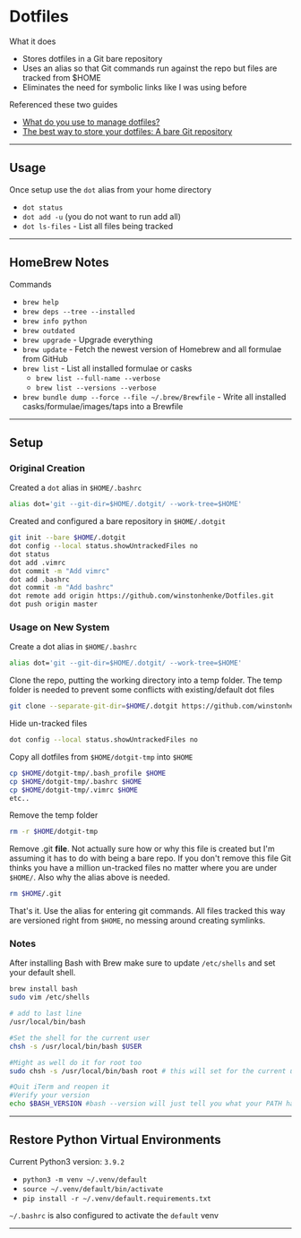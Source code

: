 # Dotfiles

What it does

- Stores dotfiles in a Git bare repository
- Uses an alias so that Git commands run against the repo but files are tracked from \$HOME
- Eliminates the need for symbolic links like I was using before

Referenced these two guides

- [What do you use to manage dotfiles?](https://news.ycombinator.com/item?id=11071754)
- [The best way to store your dotfiles: A bare Git repository](https://developer.atlassian.com/blog/2016/02/best-way-to-store-dotfiles-git-bare-repo/)

---

## Usage

Once setup use the `dot` alias from your home directory

- `dot status`
- `dot add -u` (you do not want to run add all)
- `dot ls-files` - List all files being tracked

---

## HomeBrew Notes

Commands

- `brew help`
- `brew deps --tree --installed`
- `brew info python`
- `brew outdated`
- `brew upgrade` - Upgrade everything
- `brew update` - Fetch the newest version of Homebrew and all formulae from GitHub
- `brew list` - List all installed formulae or casks
  - `brew list --full-name --verbose`
  - `brew list --versions --verbose`
- `brew bundle dump --force --file ~/.brew/Brewfile` - Write all installed casks/formulae/images/taps into a Brewfile

---

## Setup

### Original Creation

Created a `dot` alias in `$HOME/.bashrc`

```bash
alias dot='git --git-dir=$HOME/.dotgit/ --work-tree=$HOME'
```

Created and configured a bare repository in `$HOME/.dotgit`

```bash
git init --bare $HOME/.dotgit
dot config --local status.showUntrackedFiles no
dot status
dot add .vimrc
dot commit -m "Add vimrc"
dot add .bashrc
dot commit -m "Add bashrc"
dot remote add origin https://github.com/winstonhenke/Dotfiles.git
dot push origin master
```

### Usage on New System

Create a dot alias in `$HOME/.bashrc`

```bash
alias dot='git --git-dir=$HOME/.dotgit/ --work-tree=$HOME'
```

Clone the repo, putting the working directory into a temp folder. The temp folder is needed to prevent some conflicts with existing/default dot files

```bash
git clone --separate-git-dir=$HOME/.dotgit https://github.com/winstonhenke/Dotfiles.git $HOME/dotgit-tmp
```

Hide un-tracked files

```bash
dot config --local status.showUntrackedFiles no
```

Copy all dotfiles from `$HOME/dotgit-tmp` into `$HOME`

```bash
cp $HOME/dotgit-tmp/.bash_profile $HOME
cp $HOME/dotgit-tmp/.bashrc $HOME
cp $HOME/dotgit-tmp/.vimrc $HOME
etc..
```

Remove the temp folder

```bash
rm -r $HOME/dotgit-tmp
```

Remove .git **file**. Not actually sure how or why this file is created but I'm assuming it has to do with being a bare repo. If you don't remove this file Git thinks you have a million un-tracked files no matter where you are under `$HOME/`. Also why the alias above is needed.

```bash
rm $HOME/.git
```

That's it. Use the alias for entering git commands. All files tracked this way are versioned right from `$HOME`, no messing around creating symlinks.

### Notes

After installing Bash with Brew make sure to update `/etc/shells` and set your default shell.

```bash
brew install bash
sudo vim /etc/shells

# add to last line
/usr/local/bin/bash

#Set the shell for the current user
chsh -s /usr/local/bin/bash $USER

#Might as well do it for root too
sudo chsh -s /usr/local/bin/bash root # this will set for the current user.

#Quit iTerm and reopen it
#Verify your version
echo $BASH_VERSION #bash --version will just tell you what your PATH has set, not what you are actually running
```

---

## Restore Python Virtual Environments

Current Python3 version: `3.9.2`

- `python3 -m venv ~/.venv/default`
- `source ~/.venv/default/bin/activate`
- `pip install -r ~/.venv/default.requirements.txt`

`~/.bashrc` is also configured to activate the `default` venv

---
